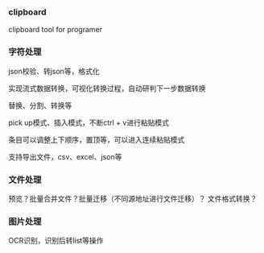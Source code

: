### clipboard
clipboard tool for programer

### 字符处理
json校验、转json等，格式化

实现流式数据转换，可视化转换过程，自动研判下一步数据转换

替换、分割、转换等

pick up模式、插入模式，不断ctrl + v进行粘贴模式

条目可以调整上下顺序，置顶等，可以进入连续粘贴模式

支持导出文件，csv、excel、json等

### 文件处理
预览？批量合并文件？批量迁移（不同源地址进行文件迁移）？
文件格式转换？

### 图片处理
OCR识别，识别后转list等操作

